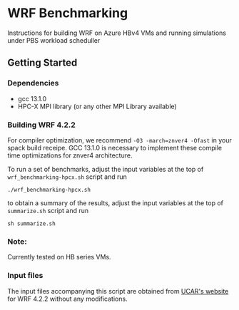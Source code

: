 # WRF Benchmarking
Instructions for building WRF on Azure HBv4 VMs and running simulations under PBS workload scheduller

## Getting Started

### Dependencies

* gcc 13.1.0
* HPC-X MPI library (or any other MPI Library available)

### Building WRF 4.2.2




For compiler optimization, we recommend `-O3 -march=znver4 -Ofast` in your spack build receipe. GCC 13.1.0 is necessary to implement these compile time optimizations for znver4 architecture. 

To run a set of benchmarks, adjust the input variables at the top of `wrf_benchmarking-hpcx.sh` script and run

```
./wrf_benchmarking-hpcx.sh
```

to obtain a summary of the results, adjust the input variables at the top of `summarize.sh` script and run
```
sh summarize.sh
```

### Note:
Currently tested on HB series VMs.

### Input files
The input files accompanying this script are obtained from [UCAR's website](https://www2.mmm.ucar.edu/wrf/users/benchmark/benchdata_v422.html) for WRF 4.2.2 without any modifications. 



